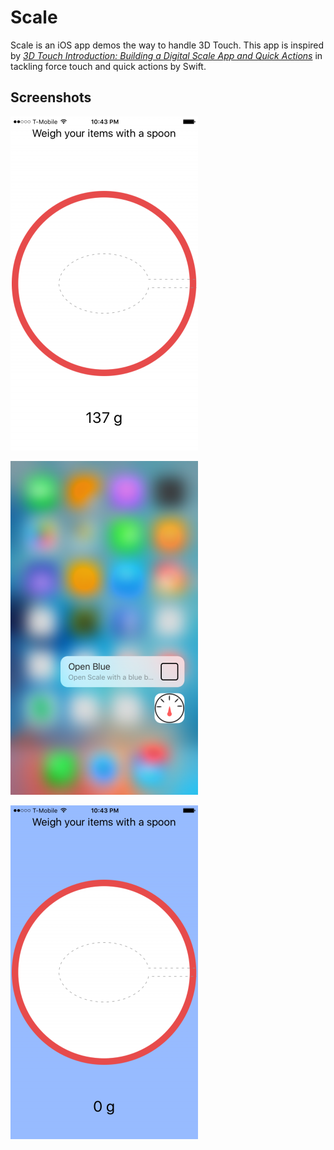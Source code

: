 Scale
==========

Scale is an iOS app demos the way to handle 3D Touch. This app is inspired by [*3D Touch Introduction: Building a Digital Scale App and Quick Actions*](http://www.appcoda.com/3d-touch-tutorial/) in tackling force touch and quick actions by Swift.

## Screenshots
![Scale](./Screenshots/shot1.png)

![Scale](./Screenshots/shot2.png)

![Scale](./Screenshots/shot3.png)
